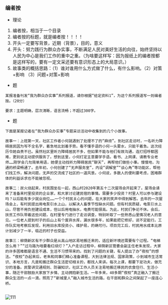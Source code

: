 
### 编者按

- 理论

1. 编者按，相当于一个目录
2. 编者按的标题，就是编者按！！！！
3. 开头一定要写背景，近期（背景），目的，意义
4.  开头：努力践行为群众办实事，不断满足人民对美好生活的向往，始终坚持以人民为中心是我们工作的重中之重。（为啥要这样写：因为报纸上的编者按都是这样写的，要有一定文采还要有意识形态上的大局意识。）
5. 故事类的概括思路：（1）谁对谁用什么方式做了什么，有什么影响。（2）对策+影响 （3）问题+对策+影响

- 题

```
某报准备刊发“我为群众办实事”系列报道，请你根据“给定资料1”，为这个系列报道写一则编者按。（20分）

要求：主题明确，层次清晰，语言流畅；不超过300字。

```
- 题

```
下面是某报记者在“我为群众办实事”专题采访活动中收集到的几个小故事。

故事一：上班第一天，社区工作者小何就遇到了处理不了的“麻烦”。到社区走访时，一名听力障碍居民因为写不全名字，着急地比划着手势。看不懂手语的小何一头雾水，只能干着急。这次经历令她自责不已。虽然社区里听力障碍居民不多，但如果不能与他们有效沟通，连打招呼都困难，更别说主动提供服务了。想到这里，小何打定主意要学手语。看书、上网课、请教专业老师……刚学会几句简单用语，她便主动找听力障碍居民“聊天”，再帮他们做些小事。慢慢地，沟通的桥梁畅通了。去年初，小何创建了“无声服务室”，内设“调解室”“谈心角”等功能区，帮他们找工作，解决问题，无声的交流成了社区的一道风景。小何说，多数人的便利要考虑，困难群体的利益诉求也不能被忽视。

故事二：炭火烧起来，村民围坐在一起，西山村2020年第五十二次屋场会开起来了。屋场会请来了准备来村里投资的企业家，和大家讨论建民宿的事情。需要多少投资？村里人可以参与建设吗？以后能有多少就业岗位……一个个村民关心的问题，在大家的笑声中得到解答。去年的一次屋场会上，有村民提出用电泵引水上山，以解决人畜季节性缺水问题。但有村民质疑，电泵引水上山，尽管不用负担建设成本，但以后用电抽水，电费可能很高。为此，村民们争论不休。会后，扶贫工作队带着这些问题，在村里专门进行了走访调查，特别听取了一些熟悉山里情况老人的意见。一位老人提到村子的后山上有个废弃水库，漏水很多年，如果能把它修好，说不定能行。工作队实地考察后发现，利用旧水库投资小、维护易，的确可行。项目完工后，村民用水成本比原计划减少了一半，临近的村子也受益。

故事三：柳荫新区有不少群众是从高山地区易地搬迁来的，适应新环境还需要有个过程。“电梯怎么用？”“过马路为啥要看红绿灯？”入户走访过程中，柳荫新区管委会副主任老朱发现，大家的许多困难都是语言不通、生活不习惯带来的。找到了问题的关键，有人提出了办“夜校”的想法。“夜校”办起来后，老朱和同事们精心准备课程，大到法律法规、国家政策，小到城市生活常识、本地方言，凡是和搬迁群众生活密切相关的，都找人来讲。每次上课，都要下足功夫，做充分的准备。民警讲交通规则、防骗知识，社区工作人员关注易地搬迁移民的衣食住行、生活小事，随迁干部鼓励大家放下乡情、主动拥抱新生活。一年多来，40多期“夜校”真正融入了搬迁群众生活的一点一滴，照亮了“新城里人”融入城市生活的路，在干部和群众之间架起了一座连心桥。


```
![111](../../../images1/353.png)